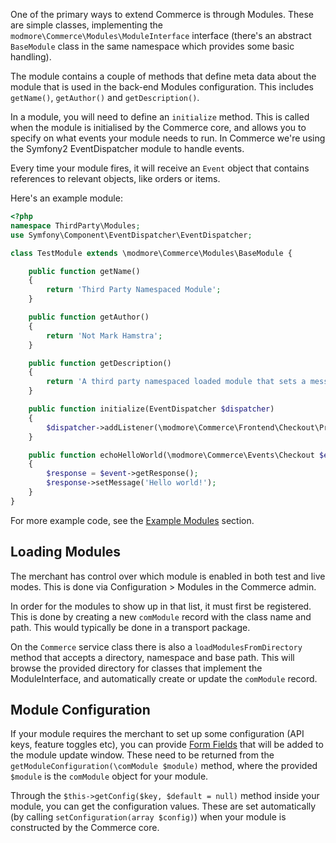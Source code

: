 One of the primary ways to extend Commerce is through Modules. These are simple classes, implementing the `modmore\Commerce\Modules\ModuleInterface` interface (there's an abstract `BaseModule` class in the same namespace which provides some basic handling).

The module contains a couple of methods that define meta data about the module that is used in the back-end Modules configuration. This includes `getName()`, `getAuthor()` and `getDescription()`.

In a module, you will need to define an `initialize` method. This is called when the module is initialised by the Commerce core, and allows you to specify on what events your module needs to run. In Commerce we're using the Symfony2 EventDispatcher module to handle events. 

Every time your module fires, it will receive an `Event` object that contains references to relevant objects, like orders or items.

Here's an example module:

```` php
<?php
namespace ThirdParty\Modules;
use Symfony\Component\EventDispatcher\EventDispatcher;

class TestModule extends \modmore\Commerce\Modules\BaseModule {

    public function getName()
    {
        return 'Third Party Namespaced Module';
    }

    public function getAuthor()
    {
        return 'Not Mark Hamstra';
    }

    public function getDescription()
    {
        return 'A third party namespaced loaded module that sets a message "Hello World" on the checkout page.';
    }

    public function initialize(EventDispatcher $dispatcher)
    {
        $dispatcher->addListener(\modmore\Commerce\Frontend\Checkout\Process::BEFORE_PROCESS_STEP, array($this, 'echoHelloWorld'));
    }

    public function echoHelloWorld(\modmore\Commerce\Events\Checkout $event)
    {
        $response = $event->getResponse();
        $response->setMessage('Hello world!');
    }
}
````

For more example code, see the [Example Modules](Example_Modules) section. 

## Loading Modules

The merchant has control over which module is enabled in both test and live modes. This is done via Configuration > Modules in the Commerce admin.

In order for the modules to show up in that list, it must first be registered. This is done by creating a new `comModule` record with the class name and path. This would typically be done in a transport package.

On the `Commerce` service class there is also a `loadModulesFromDirectory` method that accepts a directory, namespace and base path. This will browse the provided directory for classes that implement the ModuleInterface, and automatically create or update the `comModule` record. 

## Module Configuration

If your module requires the merchant to set up some configuration (API keys, feature toggles etc), you can provide [Form Fields](Admin/Form_Fields) that will be added to the module update window. These need to be returned from the `getModuleConfiguration(\comModule $module)` method, where the provided `$module` is the `comModule` object for your module. 
 
Through the `$this->getConfig($key, $default = null)` method inside your module, you can get the configuration values. These are set automatically (by calling `setConfiguration(array $config)`) when your module is constructed by the Commerce core.

